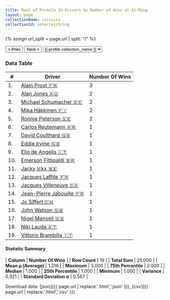 ```yaml
---
title: Rank of Formula 1® Drivers by Number of Wins at A1-Ring
layout: page
collectionName: circuits
collectionId: osterreichring
---
```


{% assign url_split = page.url | split: "/" %}
<div id="collection-navigation">
<button onclick="selector.options[selector.selectedIndex-1].value && (window.location = selector.options[selector.selectedIndex-1].value);">&lt; Prev</button>
<button onclick="selector.options[selector.selectedIndex+1].value && (window.location = selector.options[selector.selectedIndex+1].value);">Next &gt;</button>
<select id="selector" onchange="this.options[this.selectedIndex].value && (window.location = this.options[this.selectedIndex].value);">
  {% for collectionId in site.data[page.collectionName].refs %}
    {% if collectionId == page.collectionId %}
      {% assign selected = "selected" %}
    {% else %}
      {% assign selected = "" %}
    {% endif %}
    {% assign profile = site.data[page.collectionName][collectionId].profile %}
    <option value="/f1/{{ page.collectionName }}/{{ collectionId }}/{{ url_split[4] }}" {{ selected }}>{{ profile.collection_name }}</option>
  {% endfor %}
</select>
</div>

<canvas id="chart" width="400" height="180"></canvas>
<script>
var data = {
  "labels" : [
    "Alain Prost",
    "Alan Jones",
    "Michael Schumacher",
    "Mika Häkkinen",
    "Ronnie Peterson",
    "Carlos Reutemann",
    "David Coulthard",
    "Eddie Irvine",
    "Elio de Angelis",
    "Emerson Fittipaldi",
    "Jacky Ickx",
    "Jacques Laffite",
    "Jacques Villeneuve",
    "Jean-Pierre Jabouille",
    "Jo Siffert",
    "John Watson",
    "Nigel Mansell",
    "Niki Lauda",
    "Vittorio Brambilla"
  ],
  "datasets" : [
    {
      "label" : "Number Of Wins",
      "data" : [
        3,
        2,
        2,
        2,
        2,
        1,
        1,
        1,
        1,
        1,
        1,
        1,
        1,
        1,
        1,
        1,
        1,
        1,
        1
      ],
      "borderColor" : [
        "#1D181E",
        "#1D181E",
        "#1D181E",
        "#1D181E",
        "#1D181E",
        "#1D181E",
        "#1D181E",
        "#1D181E",
        "#1D181E",
        "#1D181E",
        "#1D181E",
        "#1D181E",
        "#1D181E",
        "#1D181E",
        "#1D181E",
        "#1D181E",
        "#1D181E",
        "#1D181E",
        "#1D181E"
      ],
      "borderWidth" : 1,
      "backgroundColor" : [
        "#9C8E8D",
        "#9C8E8D",
        "#9C8E8D",
        "#9C8E8D",
        "#9C8E8D",
        "#9C8E8D",
        "#9C8E8D",
        "#9C8E8D",
        "#9C8E8D",
        "#9C8E8D",
        "#9C8E8D",
        "#9C8E8D",
        "#9C8E8D",
        "#9C8E8D",
        "#9C8E8D",
        "#9C8E8D",
        "#9C8E8D",
        "#9C8E8D",
        "#9C8E8D"
      ]
    }
  ]
};
var options = {
  legend: {
    display: false
  },
  scales: {
    xAxes: [{
      ticks: {
        beginAtZero: true,
        maxRotation: 180,
        display: window.innerWidth > 800
      }
    }],
    yAxes: [{
      ticks: {
        beginAtZero: true
      }
    }]
  },
  onResize: function(chart, size) {
    chart.options.scales.xAxes[0].ticks.display = size.width > 800;
  }
};
var chart = new Chart("chart", {
    data: data,
    type: 'bar',
    options: options
});
</script>



### Data Table

| # | Driver | Number Of Wins |
|--|--|--|
| 1. | [Alain Prost 🇫🇷](/f1/drivers/prost) | 3 |
| 2. | [Alan Jones 🇦🇺](/f1/drivers/jones) | 2 |
| 3. | [Michael Schumacher 🇩🇪](/f1/drivers/michael_schumacher) | 2 |
| 4. | [Mika Häkkinen 🇫🇮](/f1/drivers/hakkinen) | 2 |
| 5. | [Ronnie Peterson 🇸🇪](/f1/drivers/peterson) | 2 |
| 6. | [Carlos Reutemann 🇦🇷](/f1/drivers/reutemann) | 1 |
| 7. | [David Coulthard 🇬🇧](/f1/drivers/coulthard) | 1 |
| 8. | [Eddie Irvine 🇬🇧](/f1/drivers/irvine) | 1 |
| 9. | [Elio de Angelis 🇮🇹](/f1/drivers/angelis) | 1 |
| 10. | [Emerson Fittipaldi 🇧🇷](/f1/drivers/emerson_fittipaldi) | 1 |
| 11. | [Jacky Ickx 🇧🇪](/f1/drivers/ickx) | 1 |
| 12. | [Jacques Laffite 🇫🇷](/f1/drivers/laffite) | 1 |
| 13. | [Jacques Villeneuve 🇨🇦](/f1/drivers/villeneuve) | 1 |
| 14. | [Jean-Pierre Jabouille 🇫🇷](/f1/drivers/jabouille) | 1 |
| 15. | [Jo Siffert 🇨🇭](/f1/drivers/siffert) | 1 |
| 16. | [John Watson 🇬🇧](/f1/drivers/watson) | 1 |
| 17. | [Nigel Mansell 🇬🇧](/f1/drivers/mansell) | 1 |
| 18. | [Niki Lauda 🇦🇹](/f1/drivers/lauda) | 1 |
| 19. | [Vittorio Brambilla 🇮🇹](/f1/drivers/brambilla) | 1 |

#### Statistic Summary

| **Column** | **Number Of Wins** |
| **Row Count** | 19 |
| **Total Sum** | 25.000 |
| **Mean μ (Average)** | 1.316 |
| **Maximum** | 3.000 |
| **75th Percentile** | 2.000 |
| **Median** | 1.000 |
| **25th Percentile** | 1.000 |
| **Minimum** | 1.000 |
| **Variance** | 0.321 |
| **Standard Deviation σ** | 0.567 |

Download data: [json]({{ page.url | replace:'.html','.json' }}), [csv]({{ page.url | replace:'.html','.csv' }})

